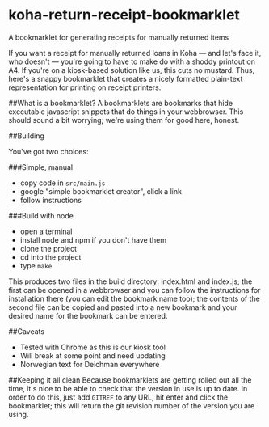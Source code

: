 # koha-return-receipt-bookmarklet
A bookmarklet for generating receipts for manually returned items

If you want a receipt for manually returned loans in Koha — and let's face it, who doesn't — you're going to have to make do with a shoddy printout on A4. If you're on a kiosk-based solution like us, this cuts no mustard. Thus, here's a snappy bookmarklet that creates a nicely formatted plain-text representation for printing on receipt printers.

##What is a bookmarklet?
A bookmarklets are bookmarks that hide executable javascript snippets that do things in your webbrowser. This should sound a bit worrying; we're using them for good here, honest.

##Building

You've got two choices:

###Simple, manual
- copy code in ```src/main.js```
- google "simple bookmarklet creator", click a link
- follow instructions

###Build with node
- open a terminal
- install node and npm if you don't have them
- clone the project
- cd into the project
- type ```make```

This produces two files in the build directory: index.html and index.js; the first can be opened in a webbrowser and you can follow the instructions for installation there (you can edit the bookmark name too); the contents of the second file can be copied and pasted into a new bookmark and your desired name for the bookmark can be entered.

##Caveats

- Tested with Chrome as this is our kiosk tool
- Will break at some point and need updating
- Norwegian text for Deichman everywhere

##Keeping it all clean
Because bookmarklets are getting rolled out all the time, it's nice to be able to check that the version in use is up to date. In order to do this, just add ```GITREF``` to any URL, hit enter and click the bookmarklet; this will return the git revision number of the version you are using.
